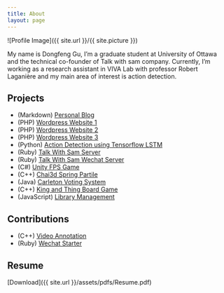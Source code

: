 ```yaml
---
title: About
layout: page
---
```

![Profile Image]({{ site.url }}/{{ site.picture }})

My name is Dongfeng Gu,  I’m a graduate student at University of Ottawa 
and the technical co-founder of Talk with sam company. Currently, I’m working 
as a research assistant in VIVA Lab with professor Robert Laganière 
and my main area of interest is action detection.

## Projects

- (Markdown) [Personal Blog](https://github.com/frankgu/frankgu.github.io)
- (PHP) [Wordpress Website 1](http://www.gdf.name/)
- (PHP) [Wordpress Website 2](http://sis2spa.com/)
- (PHP) [Wordpress Website 3](http://www.mamituojiao.com/)
- (Python) [Action Detection using Tensorflow LSTM](https://github.com/frankgu/tensorflow_video_rnn)
- (Ruby) [Talk With Sam Server](https://github.com/frankgu/TalkWithSam)
- (Ruby) [Talk With Sam Wechat Server](https://github.com/frankgu/TalkWithSam_Wechat)
- (C#) [Unity FPS Game](https://github.com/frankgu/UnityFPSGame)
- (C++) [Chai3d Spring Partile](https://github.com/frankgu/chai3d_spring_partile)
- (Java) [Carleton Voting System](https://github.com/frankgu/voting-system)
- (C++) [King and Thing Board Game](https://github.com/frankgu/King-new)
- (JavaScript) [Library Management](https://github.com/frankgu/Team-1)

## Contributions

- (C++) [Video Annotation](https://github.com/frankgu/Annotate)
- (Ruby) [Wechat Starter](https://github.com/goofansu/wechat-starter)

## Resume

<object data="{{ site.url }}/assets/pdfs/Resume.pdf" type="application/pdf" width="100%" height="800px"></object>

[Download]({{ site.url }}/assets/pdfs/Resume.pdf)
